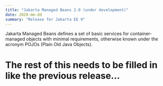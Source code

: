 ```yaml
---
title: "Jakarta Managed Beans 2.0 (under development)"
date: 2020-mm-dd
summary: "Release for Jakarta EE 9"
---
```

Jakarta Managed Beans defines a set of basic services for container-managed objects
with minimal requirements, otherwise known under the acronym POJOs (Plain Old Java Objects).

# The rest of this needs to be filled in like the previous release...

